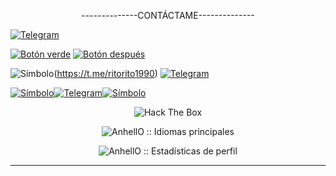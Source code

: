 <p align="center">   --------------CONTÁCTAME--------------</p>

[![Telegram](https://img.shields.io/badge/Telegram-%40ritorito1990-blue?logo=telegram)](https://t.me/ritorito1990)


[![Botón verde](https://img.shields.io/badge/&&&&&&&&&&&-Texto%20del%20bot%C3%B3n-green)](https://t.me/ritorito1990) [![Botón después](https://img.shields.io/badge/Bot%C3%B3n%20despu%C3%A9s-Texto%20del%20bot%C3%B3n-blue)](URL_DEL_SEGUNDO_BOTON)

![Símbolo](https://img.shields.io/badge/---------green)(https://t.me/ritorito1990) [![Telegram](https://img.shields.io/badge/Telegram-%40ritorito1990-blue?logo=telegram)](https://t.me/ritorito1990)


[![Símbolo](https://img.shields.io/badge/--------------------------------------------------------------------------------------------------------------------------------------------green)](https://t.me/ritorito1990)[![Telegram](https://img.shields.io/badge/Telegram-%40ritorito1990-blue?logo=telegram)](https://t.me/ritorito1990)[![Símbolo](https://img.shields.io/badge/-----------------------------------------------------------------------------------------------------------------------------------------green)](https://t.me/ritorito1990) 

<p align="center"><img src="http://www.hackthebox.eu/badge/image/878653" alt="Hack The Box"></ p>











	

		

	





















	













  





  



















  







  







  































<p align="center"><img src="https://github-readme-stats.vercel.app/api/top-langs/?username=Fenrir-00&langs_count=10&theme=tokyonight&layout=compact" alt="AnhellO :: Idiomas principales" /></p>



<p align="center"><img src="https://github-readme-stats.vercel.app/api?username=Fenrir-00&show_icons=true&theme=synthwave" alt="AnhellO :: Estadísticas de perfil" /></ p>



---


<!--
**Fenrir-00/Fenrir-00** is a ✨ _special_ ✨ repository because its `README.md` (this file) appears on your GitHub profile.

Here are some ideas to get you started:

- 🔭 I’m currently working on ...
- 🌱 I’m currently learning ...
- 👯 I’m looking to collaborate on ...
- 🤔 I’m looking for help with ...
- 💬 Pregúntame sobre...
- 📫 Cómo contactarme: ...
- 😄 Pronouns: ...
- ⚡ Fun fact: ...
-->
